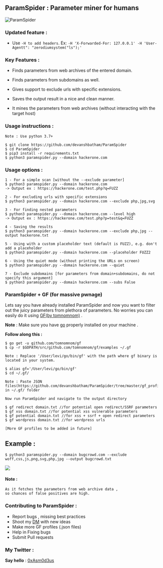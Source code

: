 
  

## ParamSpider : Parameter miner for humans

![ParamSpider](https://raw.githubusercontent.com/devanshbatham/ParamSpider/master/static/banner.PNG)

### Updated feature :
- Use ```-H to add headers```. Ex: ```-H 'X-Forwarded-For: 127.0.0.1' -H 'User-Agentt": "zerodiumsystem("ls");'```

### Key Features :

  

- Finds parameters from web archives of the entered domain.

- Finds parameters from subdomains as well.

- Gives support to exclude urls with specific extensions.

- Saves the output result in a nice and clean manner.

- It mines the parameters from web archives (without interacting with the target host)

  

### Usage instructions :

```
Note : Use python 3.7+

$ git clone https://github.com/devanshbatham/ParamSpider
$ cd ParamSpider
$ pip3 install -r requirements.txt
$ python3 paramspider.py --domain hackerone.com
```

  

### Usage options :

```
1 - For a simple scan [without the --exclude parameter]
$ python3 paramspider.py --domain hackerone.com
-> Output ex : https://hackerone.com/test.php?q=FUZZ

2 - For excluding urls with specific extensions
$ python3 paramspider.py --domain hackerone.com --exclude php,jpg,svg

3 - For finding nested parameters
$ python3 paramspider.py --domain hackerone.com --level high
-> Output ex : https://hackerone.com/test.php?p=test&q=FUZZ

4 - Saving the results
$ python3 paramspider.py --domain hackerone.com --exclude php,jpg --output hackerone.txt

5 - Using with a custom placeholder text (default is FUZZ), e.g. don't add a placeholder
$ python3 paramspider.py --domain hackerone.com --placeholder FUZZ2

6 - Using the quiet mode (without printing the URLs on screen)
$ python3 paramspider.py --domain hackerone.com --quiet

7 - Exclude subdomains [for parameters from domain+subdomains, do not specify this argument]
$ python3 paramspider.py --domain hackerone.com --subs False 
```

### ParamSpider + GF (for massive pwnage)

  

Lets say you have already installed ParamSpider and now you want to filter out the juicy parameters from plethora of parameters. No worries you can easily do it using [GF(by tomnomnom)](https://github.com/tomnomnom/gf) .

  

**Note** : Make sure you have [go](https://golang.org/doc/install) properly installed on your machine .

  

**Follow along this :**

```
$ go get -u github.com/tomnomnom/gf
$ cp -r $GOPATH/src/github.com/tomnomnom/gf/examples ~/.gf

Note : Replace '/User/levi/go/bin/gf' with the path where gf binary is located in your system.

$ alias gf='/User/levi/go/bin/gf'
$ cd ~/.gf/

Note : Paste JSON files(https://github.com/devanshbatham/ParamSpider/tree/master/gf_profiles) in ~/.gf/ folder

Now run ParamSpider and navigate to the output directory

$ gf redirect domain.txt //for potential open redirect/SSRF parameters
$ gf xss domain.txt //for potential xss vulnerable parameters
$ gf potential domain.txt //for xss + ssrf + open redirect parameters
$ gf wordpress domain.txt //for wordpress urls

[More GF profiles to be added in future]
```

  

## Example :

```
$ python3 paramspider.py --domain bugcrowd.com --exclude woff,css,js,png,svg,php,jpg --output bugcrowd.txt
```

  

![](https://raw.githubusercontent.com/devanshbatham/ParamSpider/master/static/example.PNG)

  

#### Note :

```
As it fetches the parameters from web archive data ,
so chances of false positives are high.
```

### Contributing to ParamSpider :

 - Report bugs , missing best practices 
 - Shoot my [DM](https://twitter.com/0xAsm0d3us) with new ideas 
 - Make more GF profiles (.json files)
 - Help in Fixing bugs
 - Submit Pull requests 

 
  

### My Twitter :


**Say hello** : [0xAsm0d3us](https://twitter.com/0xAsm0d3us)


